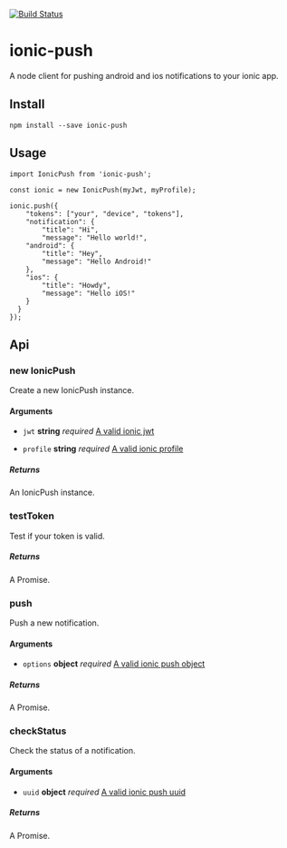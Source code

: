 [![Build Status](https://travis-ci.org/pradel/ionic-push.svg?branch=master)](https://travis-ci.org/pradel/ionic-push)

# ionic-push

A node client for pushing android and ios notifications to your ionic app.

## Install

`npm install --save ionic-push`

## Usage

```
import IonicPush from 'ionic-push';

const ionic = new IonicPush(myJwt, myProfile);

ionic.push({
	"tokens": ["your", "device", "tokens"],
	"notification": {
    	"title": "Hi",
    	"message": "Hello world!",
    "android": {
    	"title": "Hey",
        "message": "Hello Android!"
    },
    "ios": {
        "title": "Howdy",
        "message": "Hello iOS!"
    }
  }
});
```

## Api

### new IonicPush

Create a new IonicPush instance.

#### Arguments

* `jwt` **string** _required_ [A valid ionic jwt](http://docs.ionic.io/v2.0.0-beta/docs/api-getting-started
)

* `profile` **string** _required_ [A valid ionic profile](http://docs.ionic.io/v2.0.0-beta/docs/security-profiles)

##### Returns

An IonicPush instance.

### testToken

Test if your token is valid.

##### Returns

A Promise.

### push

Push a new notification.

#### Arguments

* `options` **object** _required_ [A valid ionic push object](http://docs.ionic.io/v2.0.0-beta/docs/push-sending-push#section-basic-api-usage)

##### Returns

A Promise.

### checkStatus

Check the status of a notification.

#### Arguments

* `uuid` **object** _required_ [A valid ionic push uuid](http://docs.ionic.io/v2.0.0-beta/docs/push-sending-push#section-checking-the-status-of-a-push)

##### Returns

A Promise.